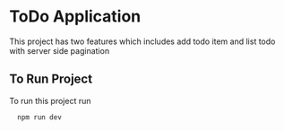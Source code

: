 # ToDo Application

This project has two features which includes add todo item and list todo with server side pagination


## To Run Project

To run this project run

```bash
  npm run dev
```